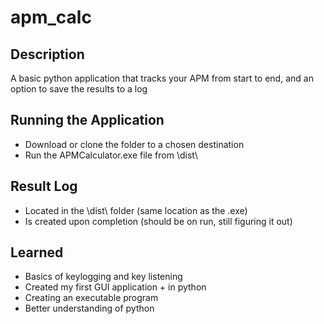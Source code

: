 # apm_calc

## Description
A basic python application that tracks your APM from start to end, and an option to save the results to a log

## Running the Application
- Download or clone the folder to a chosen destination
- Run the APMCalculator.exe file from \dist\

## Result Log
- Located in the \dist\ folder (same location as the .exe)
- Is created upon completion (should be on run, still figuring it out)

## Learned
- Basics of keylogging and key listening
- Created my first GUI application + in python
- Creating an executable program
- Better understanding of python
